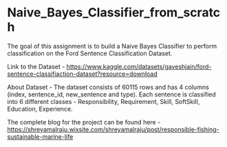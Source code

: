 # Naive_Bayes_Classifier_from_scratch
The goal of this assignment is to build a Naive Bayes Classifier to perform classification on the Ford Sentence Classification Dataset. 

Link to the Dataset - https://www.kaggle.com/datasets/gaveshjain/ford-sentence-classifiaction-dataset?resource=download 

About Dataset - The dataset consists of 60115 rows and has 4 columns (index, sentence_id, new_sentence and type). Each sentence is classified into 6 different classes - Responsibility, Requirement, Skill, SoftSkill, Education, Experience. 

The complete blog for the project can be found here - https://shreyamalraju.wixsite.com/shreyamalraju/post/responsible-fishing-sustainable-marine-life
